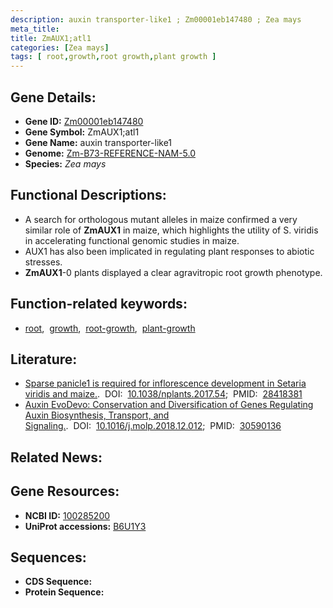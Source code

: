 ```yaml
---
description: auxin transporter-like1 ; Zm00001eb147480 ; Zea mays
meta_title:
title: ZmAUX1;atl1
categories: [Zea mays]
tags: [ root,growth,root growth,plant growth ]
---
```


## Gene Details:
- **Gene ID:**	[Zm00001eb147480](https://www.maizegdb.org/gene_center/gene/Zm00001eb147480)
- **Gene Symbol:** ZmAUX1;atl1
- **Gene Name:** auxin transporter-like1
- **Genome:** [Zm-B73-REFERENCE-NAM-5.0](https://www.maizegdb.org/genome/assembly/Zm-B73-REFERENCE-NAM-5.0)
- **Species:** *Zea mays*

## Functional Descriptions:
   - A search for orthologous mutant alleles in maize confirmed a very similar role of **ZmAUX1** in maize, which highlights the utility of S. viridis in accelerating functional genomic studies in maize.
   - AUX1 has also been implicated in regulating plant responses to abiotic stresses.
   - **ZmAUX1**-0 plants displayed a clear agravitropic root growth phenotype.

## Function-related keywords:
- [root](/tags/root/),&nbsp;&nbsp;[growth](/tags/growth/),&nbsp;&nbsp;[root-growth](/tags/root-growth/),&nbsp;&nbsp;[plant-growth](/tags/plant-growth/)

## Literature:
   - [Sparse panicle1 is required for inflorescence development in Setaria viridis and maize.]( https://www.nature.com/articles/nplants201754).&nbsp;&nbsp;DOI:&nbsp;&nbsp;[10.1038/nplants.2017.54](https://www.nature.com/articles/nplants201754);&nbsp;&nbsp;PMID:&nbsp;&nbsp;[28418381](https://pubmed.ncbi.nlm.nih.gov/28418381/)
   - [Auxin EvoDevo: Conservation and Diversification of Genes Regulating Auxin Biosynthesis, Transport, and Signaling.]( https://www.cell.com/molecular-plant/fulltext/S1674-2052(18)30379-4?_returnURL=https%3A%2F%2Flinkinghub.elsevier.com%2Fretrieve%2Fpii%2FS1674205218303794%3Fshowall%3Dtrue).&nbsp;&nbsp;DOI:&nbsp;&nbsp;[10.1016/j.molp.2018.12.012](https://www.cell.com/molecular-plant/fulltext/S1674-2052(18)30379-4?_returnURL=https%3A%2F%2Flinkinghub.elsevier.com%2Fretrieve%2Fpii%2FS1674205218303794%3Fshowall%3Dtrue);&nbsp;&nbsp;PMID:&nbsp;&nbsp;[30590136](https://pubmed.ncbi.nlm.nih.gov/30590136/)

## Related News:

## Gene Resources:
- **NCBI ID:** [100285200](https://www.ncbi.nlm.nih.gov/gene/?term=100285200)
- **UniProt accessions:** [B6U1Y3](https://www.uniprot.org/uniprotkb/B6U1Y3/entry)



## Sequences:
- **CDS Sequence:**
- **Protein Sequence:**
